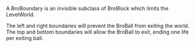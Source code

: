A BroBoundary is an invisible subclass of BroBlock which limits the LevelWorld.

The left and right boundaries will prevent the BroBall from exiting the world.
The top and bottom boundaries will allow the BroBall to exit, ending one life per exiting ball.